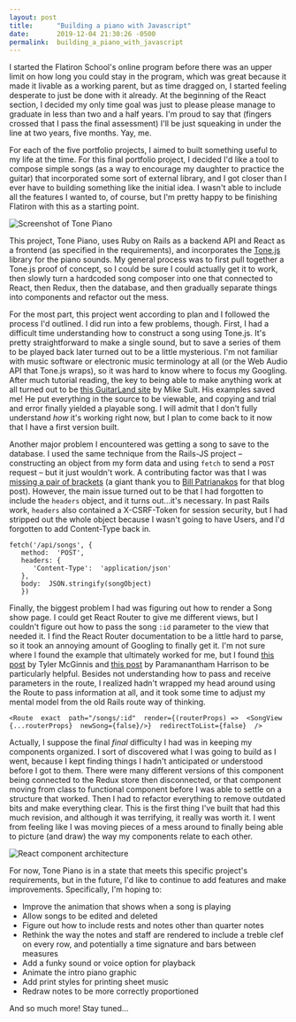 ```yaml
---
layout: post
title:      "Building a piano with Javascript"
date:       2019-12-04 21:30:26 -0500
permalink:  building_a_piano_with_javascript
---
```



I started the Flatiron School's online program before there was an upper limit on how long you could stay in the program, which was great because it made it livable as a working parent, but as time dragged on, I started feeling desperate to just be done with it already. At the beginning of the React section, I decided my only time goal was just to please please manage to graduate in less than two and a half years. I'm proud to say that (fingers crossed that I pass the final assessment) I'll be just squeaking in under the line at two years, five months. Yay, me.

For each of the five portfolio projects, I aimed to built something useful to my life at the time. For this final portfolio project, I decided I'd like a tool to compose simple songs (as a way to encourage my daughter to practice the guitar) that incorporated some sort of external library, and I got closer than I ever have to building something like the initial idea. I wasn't able to include all the features I wanted to, of course, but I'm pretty happy to be finishing Flatiron with this as a starting point.

![Screenshot of Tone Piano](https://i.imgur.com/1z0goUh.png)

This project, Tone Piano, uses Ruby on Rails as a backend API and React as a frontend (as specified in the requirements), and incorporates the [Tone.js](https://tonejs.github.io/) library for the piano sounds. My general process was to first pull together a Tone.js proof of concept, so I could be sure I could actually get it to work, then slowly turn a hardcoded song composer into one that connected to React, then Redux, then the database, and then gradually separate things into components and refactor out the mess.

For the most part, this project went according to plan and I followed the process I'd outlined. I did run into a few problems, though. First, I had a difficult time understanding how to construct a song using Tone.js. It's pretty straightforward to make a single sound, but to save a series of them to be played back later turned out to be a little mysterious. I'm not familiar with music software or electronic music terminology at all (or the Web Audio API that Tone.js wraps), so it was hard to know where to focus my Googling. After much tutorial reading, the key to being able to make anything work at all turned out to be [this GuitarLand site](https://www.guitarland.com/MusicTheoryWithToneJS/PlayRhythms.html)  by Mike Sult. His examples saved me! He put everything in the source to be viewable, and copying and trial and error finally yielded a playable song. I will admit that I don't fully understand *how* it's working right now, but I plan to come back to it now that I have a first version built.

Another major problem I encountered was getting a song to save to the database. I used the same technique from the Rails-JS project – constructing an object from my form data and using `fetch` to send a `POST` request – but it just wouldn't work. A contributing factor was that I was [missing a pair of brackets](http://billpatrianakos.me/blog/2013/09/29/rails-tricky-error-no-implicit-conversion-from-symbol-to-integer/) (a giant thank you to  [Bill Patrianakos](http://billpatrianakos.me/) for that blog post). However, the main issue turned out to be that I had forgotten to include the `headers` object, and it turns out...it's necessary. In past Rails work, `headers` also contained a X-CSRF-Token for session security, but I had stripped out the whole object because I wasn't going to have Users, and I'd forgotten to add Content-Type back in. 

    fetch('/api/songs', {
       method:  'POST',
       headers: {
          'Content-Type':  'application/json'
       },
       body:  JSON.stringify(songObject)
       }) 

Finally, the biggest problem I had was figuring out how to render a Song show page. I could get React Router to give me different views, but I couldn't figure out how to pass the song `:id` parameter to the view that needed it. I find the React Router documentation to be a little hard to parse, so it took an annoying amount of Googling to finally get it. I'm not sure where I found the example that ultimately worked for me, but I found [this post](https://tylermcginnis.com/react-router-pass-props-to-components/) by Tyler McGinnis and [this post](https://learnwithparam.com/blog/dynamic-pages-in-react-router/) by Paramanantham Harrison to be particularly helpful. Besides not understanding how to pass and receive parameters in the route, I realized hadn't wrapped my head around using the Route to pass information at all, and it took some time to adjust my mental model from the old Rails route way of thinking.

    <Route  exact  path="/songs/:id"  render={(routerProps) =>  <SongView  {...routerProps}  newSong={false}/>}  redirectToList={false}  />

Actually, I suppose the final *final* difficulty I had was in keeping my components organized. I sort of discovered what I was going to build as I went, because I kept finding things I hadn't anticipated or understood before I got to them. There were many different versions of this component being connected to the Redux store then disconnected, or that component moving from class to functional component before I was able to settle on a structure that worked. Then I had to refactor everything to remove outdated bits and make everything clear. This is the first thing I've built that had this much revision, and although it was terrifying, it really was worth it. I went from feeling like I was moving pieces of a mess around to finally being able to picture (and draw) the way my components relate to each other. 

![React component architecture](https://i.imgur.com/aRm62dB.jpg)

For now, Tone Piano is in a state that meets this specific project's requirements, but in the future, I'd like to continue to add features and make improvements. Specifically, I'm hoping to: 

 - Improve the animation that shows when a song is playing
 - Allow songs to be edited and deleted
 - Figure out how to include rests and notes other than quarter notes
 - Rethink the way the notes and staff are rendered to include a treble clef on every row, and potentially a time signature and bars between measures
 - Add a funky sound or voice option for playback
 - Animate the intro piano graphic
 - Add print styles for printing sheet music
 - Redraw notes to be more correctly proportioned

And so much more! Stay tuned...

